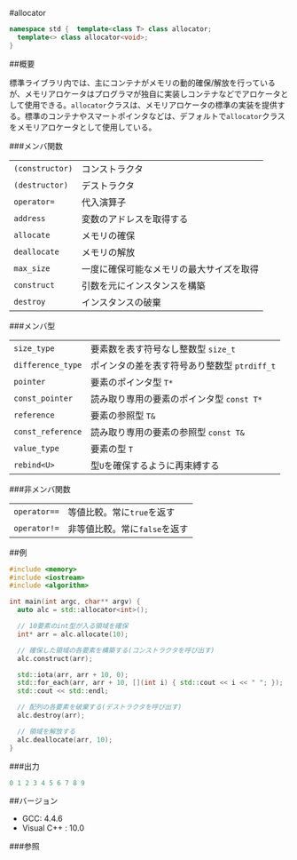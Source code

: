 #allocator
```cpp
namespace std {  template<class T> class allocator;
  template<> class allocator<void>;
}
```

##概要

標準ライブラリ内では、主にコンテナがメモリの動的確保/解放を行っているが、メモリアロケータはプログラマが独自に実装しコンテナなどでアロケータとして使用できる。`allocator`クラスは、メモリアロケータの標準の実装を提供する。標準のコンテナやスマートポインタなどは、デフォルトで`allocator`クラスをメモリアロケータとして使用している。

###メンバ関数

| | |
|----------------------------|--------------------------------------------------------------|
| `(constructor)` | コンストラクタ |
| `(destructor)` | デストラクタ |
| `operator=` | 代入演算子 |
| `address` | 変数のアドレスを取得する |
| `allocate` | メモリの確保 |
| `deallocate` | メモリの解放 |
| `max_size` | 一度に確保可能なメモリの最大サイズを取得 |
| `construct` | 引数を元にインスタンスを構築 |
| `destroy` | インスタンスの破棄 |

###メンバ型

| | |
|------------------------------|-------------------------------------------------------------------------|
| `size_type` | 要素数を表す符号なし整数型 `size_t` |
| `difference_type` | ポインタの差を表す符号あり整数型 `ptrdiff_t` |
| `pointer` | 要素のポインタ型 `T*` |
| `const_pointer` | 読み取り専用の要素のポインタ型 `const T*` |
| `reference` | 要素の参照型 `T&` |
| `const_reference` | 読み取り専用の要素の参照型 `const T&` |
| `value_type` | 要素の型 `T` |
| `rebind<U>` | 型`U`を確保するように再束縛する |

###非メンバ関数

| | |
|-------------------------|-----------------------------------------------------|
| `operator==` | 等値比較。常に`true`を返す |
| `operator!=` | 非等値比較。常に`false`を返す |


##例
```cpp
#include <memory>
#include <iostream>
#include <algorithm>

int main(int argc, char** argv) {
  auto alc = std::allocator<int>();

  // 10要素のint型が入る領域を確保
  int* arr = alc.allocate(10);

  // 確保した領域の各要素を構築する(コンストラクタを呼び出す)
  alc.construct(arr);

  std::iota(arr, arr + 10, 0);
  std::for_each(arr, arr + 10, [](int i) { std::cout << i << " "; });
  std::cout << std::endl;

  // 配列の各要素を破棄する(デストラクタを呼び出す)
  alc.destroy(arr);

  // 領域を解放する
  alc.deallocate(arr, 10);
}
```

###出力
```cpp
0 1 2 3 4 5 6 7 8 9
```

##バージョン

- GCC: 4.4.6
- Visual C++ : 10.0

###参照

